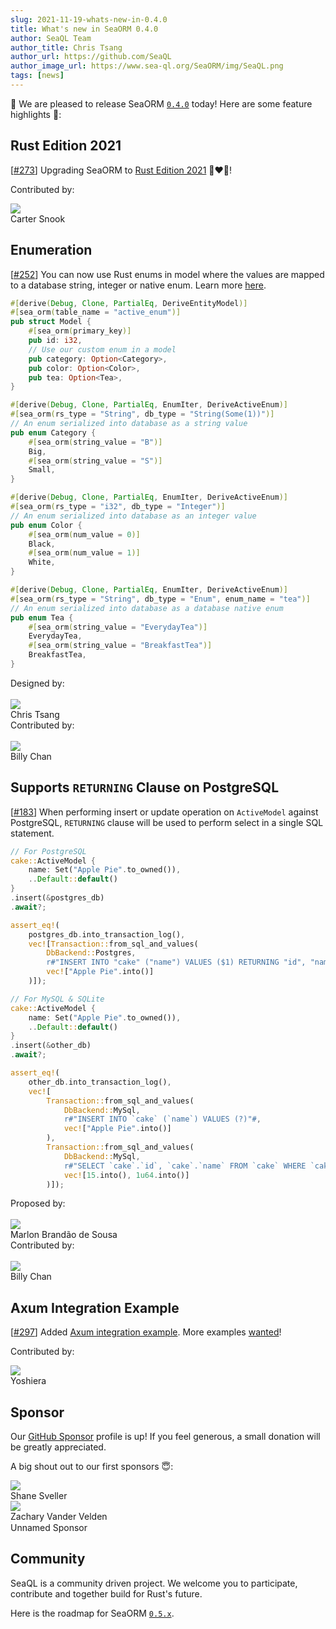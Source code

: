 ```yaml
---
slug: 2021-11-19-whats-new-in-0.4.0
title: What's new in SeaORM 0.4.0
author: SeaQL Team
author_title: Chris Tsang
author_url: https://github.com/SeaQL
author_image_url: https://www.sea-ql.org/SeaORM/img/SeaQL.png
tags: [news]
---
```


🎉 We are pleased to release SeaORM [`0.4.0`](https://github.com/SeaQL/sea-orm/releases/tag/0.4.0) today! Here are some feature highlights 🌟:

## Rust Edition 2021

[[#273](https://github.com/SeaQL/sea-orm/pull/273)] Upgrading SeaORM to [Rust Edition 2021](https://blog.rust-lang.org/2021/10/21/Rust-1.56.0.html#rust-2021) 🦀❤🐚!

Contributed by:

<div class="row">
    <div class="col col--6 margin-bottom--md">
        <div class="avatar">
            <a class="avatar__photo-link avatar__photo avatar__photo--sm" href="https://github.com/sno2">
                <img src="https://avatars.githubusercontent.com/u/43641633?v=4" />
            </a>
            <div class="avatar__intro">
                <div class="avatar__name">
                    Carter Snook
                </div>
            </div>
        </div>
    </div>
</div>

## Enumeration

[[#252](https://github.com/SeaQL/sea-orm/issues/252)] You can now use Rust enums in model where the values are mapped to a database string, integer or native enum. Learn more [here](https://www.sea-ql.org/SeaORM/docs/generate-entity/enumeration).

```rust
#[derive(Debug, Clone, PartialEq, DeriveEntityModel)]
#[sea_orm(table_name = "active_enum")]
pub struct Model {
    #[sea_orm(primary_key)]
    pub id: i32,
    // Use our custom enum in a model
    pub category: Option<Category>,
    pub color: Option<Color>,
    pub tea: Option<Tea>,
}

#[derive(Debug, Clone, PartialEq, EnumIter, DeriveActiveEnum)]
#[sea_orm(rs_type = "String", db_type = "String(Some(1))")]
// An enum serialized into database as a string value
pub enum Category {
    #[sea_orm(string_value = "B")]
    Big,
    #[sea_orm(string_value = "S")]
    Small,
}

#[derive(Debug, Clone, PartialEq, EnumIter, DeriveActiveEnum)]
#[sea_orm(rs_type = "i32", db_type = "Integer")]
// An enum serialized into database as an integer value
pub enum Color {
    #[sea_orm(num_value = 0)]
    Black,
    #[sea_orm(num_value = 1)]
    White,
}

#[derive(Debug, Clone, PartialEq, EnumIter, DeriveActiveEnum)]
#[sea_orm(rs_type = "String", db_type = "Enum", enum_name = "tea")]
// An enum serialized into database as a database native enum
pub enum Tea {
    #[sea_orm(string_value = "EverydayTea")]
    EverydayTea,
    #[sea_orm(string_value = "BreakfastTea")]
    BreakfastTea,
}
```


<div class="row">
    <div class="col col--6 margin-bottom--md">
        Designed by:
        <br/><br/>
        <div class="avatar">
            <a class="avatar__photo-link avatar__photo avatar__photo--sm" href="https://github.com/tyt2y3">
                <img src="https://avatars.githubusercontent.com/u/1782664?v=4" />
            </a>
            <div class="avatar__intro">
                <div class="avatar__name">
                    Chris Tsang
                </div>
            </div>
        </div>
    </div>
    <div class="col col--6 margin-bottom--md">
        Contributed by:
        <br/><br/>
        <div class="avatar">
            <a class="avatar__photo-link avatar__photo avatar__photo--sm" href="https://github.com/billy1624">
                <img src="https://avatars.githubusercontent.com/u/30400950?v=4" />
            </a>
            <div class="avatar__intro">
                <div class="avatar__name">
                    Billy Chan
                </div>
            </div>
        </div>
    </div>
</div>

## Supports `RETURNING` Clause on PostgreSQL

[[#183](https://github.com/SeaQL/sea-orm/issues/183)] When performing insert or update operation on `ActiveModel` against PostgreSQL, `RETURNING` clause will be used to perform select in a single SQL statement.

```rust
// For PostgreSQL
cake::ActiveModel {
    name: Set("Apple Pie".to_owned()),
    ..Default::default()
}
.insert(&postgres_db)
.await?;

assert_eq!(
    postgres_db.into_transaction_log(),
    vec![Transaction::from_sql_and_values(
        DbBackend::Postgres,
        r#"INSERT INTO "cake" ("name") VALUES ($1) RETURNING "id", "name""#,
        vec!["Apple Pie".into()]
    )]);
```

```rust
// For MySQL & SQLite
cake::ActiveModel {
    name: Set("Apple Pie".to_owned()),
    ..Default::default()
}
.insert(&other_db)
.await?;

assert_eq!(
    other_db.into_transaction_log(),
    vec![
        Transaction::from_sql_and_values(
            DbBackend::MySql,
            r#"INSERT INTO `cake` (`name`) VALUES (?)"#,
            vec!["Apple Pie".into()]
        ),
        Transaction::from_sql_and_values(
            DbBackend::MySql,
            r#"SELECT `cake`.`id`, `cake`.`name` FROM `cake` WHERE `cake`.`id` = ? LIMIT ?"#,
            vec![15.into(), 1u64.into()]
        )]);
```


<div class="row">
    <div class="col col--6 margin-bottom--md">
        Proposed by:
        <br/><br/>
        <div class="avatar">
            <a class="avatar__photo-link avatar__photo avatar__photo--sm" href="https://github.com/marlon-sousa">
                <img src="https://avatars.githubusercontent.com/u/21093041?v=4" />
            </a>
            <div class="avatar__intro">
                <div class="avatar__name">
                    Marlon Brandão de Sousa
                </div>
            </div>
        </div>
    </div>
    <div class="col col--6 margin-bottom--md">
        Contributed by:
        <br/><br/>
        <div class="avatar">
            <a class="avatar__photo-link avatar__photo avatar__photo--sm" href="https://github.com/billy1624">
                <img src="https://avatars.githubusercontent.com/u/30400950?v=4" />
            </a>
            <div class="avatar__intro">
                <div class="avatar__name">
                    Billy Chan
                </div>
            </div>
        </div>
    </div>
</div>

## Axum Integration Example

[[#297](https://github.com/SeaQL/sea-orm/pull/297)] Added [Axum integration example](https://github.com/SeaQL/sea-orm/tree/master/examples/axum_example). More examples [wanted](https://github.com/SeaQL/sea-orm/issues/269)!

Contributed by:

<div class="row">
    <div class="col col--6 margin-bottom--md">
        <div class="avatar">
            <a class="avatar__photo-link avatar__photo avatar__photo--sm" href="https://github.com/YoshieraHuang">
                <img src="https://avatars.githubusercontent.com/u/38752027?v=4" />
            </a>
            <div class="avatar__intro">
                <div class="avatar__name">
                    Yoshiera
                </div>
            </div>
        </div>
    </div>
</div>

## Sponsor

Our [GitHub Sponsor](https://github.com/sponsors/SeaQL) profile is up! If you feel generous, a small donation will be greatly appreciated.

A big shout out to our first sponsors 😇:

<div class="row">
    <div class="col col--6 margin-bottom--md">
        <div class="avatar">
            <a class="avatar__photo-link avatar__photo avatar__photo--sm" href="https://github.com/shanesveller">
                <img src="https://avatars.githubusercontent.com/u/831?v=4" />
            </a>
            <div class="avatar__intro">
                <div class="avatar__name">
                    Shane Sveller
                </div>
            </div>
        </div>
    </div>
    <div class="col col--6 margin-bottom--md">
        <div class="avatar">
            <a class="avatar__photo-link avatar__photo avatar__photo--sm" href="https://github.com/exzachlyvv">
                <img src="https://avatars.githubusercontent.com/u/46034847?v=4" />
            </a>
            <div class="avatar__intro">
                <div class="avatar__name">
                    Zachary Vander Velden
                </div>
            </div>
        </div>
    </div>
    <div class="col col--6 margin-bottom--md">
        <div class="avatar">
            <a class="avatar__photo-link avatar__photo avatar__photo--sm">
                <img style={{width: '100%'}} src="data:image/gif;base64,R0lGODlhAQABAIAAAMLCwgAAACH5BAAAAAAALAAAAAABAAEAAAICRAEAOw=="/>
            </a>
            <div class="avatar__intro">
                <div class="avatar__name">
                    Unnamed Sponsor
                </div>
            </div>
        </div>
    </div>
</div>

## Community

SeaQL is a community driven project. We welcome you to participate, contribute and together build for Rust's future.

Here is the roadmap for SeaORM [`0.5.x`](https://github.com/SeaQL/sea-orm/milestone/5).
